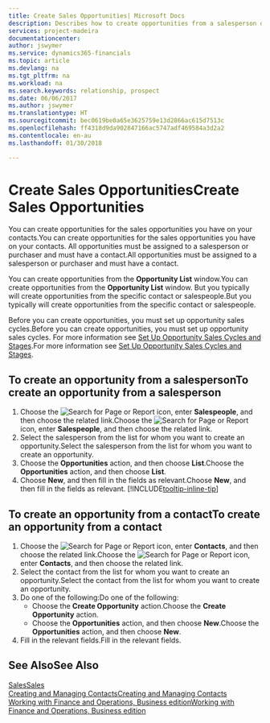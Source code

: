 ```yaml
---
title: Create Sales Opportunities| Microsoft Docs
description: Describes how to create opportunities from a salesperson or a contact in Finance and Operations, Business edition.
services: project-madeira
documentationcenter: 
author: jswymer
ms.service: dynamics365-financials
ms.topic: article
ms.devlang: na
ms.tgt_pltfrm: na
ms.workload: na
ms.search.keywords: relationship, prospect
ms.date: 06/06/2017
ms.author: jswymer
ms.translationtype: HT
ms.sourcegitcommit: bec0619be0a65e3625759e13d2866ac615d7513c
ms.openlocfilehash: ff4318d9da902847166ac5747adf469584a3d2a2
ms.contentlocale: en-au
ms.lasthandoff: 01/30/2018

---
```

# <a name="create-sales-opportunities"></a><span data-ttu-id="e3476-103">Create Sales Opportunities</span><span class="sxs-lookup"><span data-stu-id="e3476-103">Create Sales Opportunities</span></span>
<span data-ttu-id="e3476-104">You can create opportunities for the sales opportunities you have on your contacts.</span><span class="sxs-lookup"><span data-stu-id="e3476-104">You can create opportunities for the sales opportunities you have on your contacts.</span></span> <span data-ttu-id="e3476-105">All opportunities must be assigned to a salesperson or purchaser and must have a contact.</span><span class="sxs-lookup"><span data-stu-id="e3476-105">All opportunities must be assigned to a salesperson or purchaser and must have a contact.</span></span>

<span data-ttu-id="e3476-106">You can create opportunities from the **Opportunity List** window.</span><span class="sxs-lookup"><span data-stu-id="e3476-106">You can create opportunities from the **Opportunity List** window.</span></span> <span data-ttu-id="e3476-107">But you typically will create opportunities from the specific contact or salespeople.</span><span class="sxs-lookup"><span data-stu-id="e3476-107">But you typically will create opportunities from the specific contact or salespeople.</span></span>

<span data-ttu-id="e3476-108">Before you can create opportunities, you must set up opportunity sales cycles.</span><span class="sxs-lookup"><span data-stu-id="e3476-108">Before you can create opportunities, you must set up opportunity sales cycles.</span></span> <span data-ttu-id="e3476-109">For more information see [Set Up Opportunity Sales Cycles and Stages](marketing-how-setup-opportunity-sales-cycles-stages.md).</span><span class="sxs-lookup"><span data-stu-id="e3476-109">For more information see [Set Up Opportunity Sales Cycles and Stages](marketing-how-setup-opportunity-sales-cycles-stages.md).</span></span>

## <a name="to-create-an-opportunity-from-a-salesperson"></a><span data-ttu-id="e3476-110">To create an opportunity from a salesperson</span><span class="sxs-lookup"><span data-stu-id="e3476-110">To create an opportunity from a salesperson</span></span>
1. <span data-ttu-id="e3476-111">Choose the ![Search for Page or Report](media/ui-search/search_small.png "Search for Page or Report icon") icon, enter **Salespeople**, and then choose the related link.</span><span class="sxs-lookup"><span data-stu-id="e3476-111">Choose the ![Search for Page or Report](media/ui-search/search_small.png "Search for Page or Report icon") icon, enter **Salespeople**, and then choose the related link.</span></span>
2. <span data-ttu-id="e3476-112">Select the salesperson from the list for whom you want to create an opportunity.</span><span class="sxs-lookup"><span data-stu-id="e3476-112">Select the salesperson from the list for whom you want to create an opportunity.</span></span>
3. <span data-ttu-id="e3476-113">Choose the **Opportunities** action, and then choose **List**.</span><span class="sxs-lookup"><span data-stu-id="e3476-113">Choose the **Opportunities** action, and then choose **List**.</span></span>
4. <span data-ttu-id="e3476-114">Choose **New**, and then fill in the fields as relevant.</span><span class="sxs-lookup"><span data-stu-id="e3476-114">Choose **New**, and then fill in the fields as relevant.</span></span> [!INCLUDE[tooltip-inline-tip](includes/tooltip-inline-tip_md.md)]  



## <a name="to-create-an-opportunity-from-a-contact"></a><span data-ttu-id="e3476-115">To create an opportunity from a contact</span><span class="sxs-lookup"><span data-stu-id="e3476-115">To create an opportunity from a contact</span></span>
1. <span data-ttu-id="e3476-116">Choose the ![Search for Page or Report](media/ui-search/search_small.png "Search for Page or Report icon") icon, enter **Contacts**, and then choose the related link.</span><span class="sxs-lookup"><span data-stu-id="e3476-116">Choose the ![Search for Page or Report](media/ui-search/search_small.png "Search for Page or Report icon") icon, enter **Contacts**, and then choose the related link.</span></span>
2. <span data-ttu-id="e3476-117">Select the contact from the list for whom you want to create an opportunity.</span><span class="sxs-lookup"><span data-stu-id="e3476-117">Select the contact from the list for whom you want to create an opportunity.</span></span>
3. <span data-ttu-id="e3476-118">Do one of the following:</span><span class="sxs-lookup"><span data-stu-id="e3476-118">Do one of the following:</span></span>
   * <span data-ttu-id="e3476-119">Choose the **Create Opportunity** action.</span><span class="sxs-lookup"><span data-stu-id="e3476-119">Choose the **Create Opportunity** action.</span></span>
   * <span data-ttu-id="e3476-120">Choose the  **Opportunities** action, and then choose **New**.</span><span class="sxs-lookup"><span data-stu-id="e3476-120">Choose the  **Opportunities** action, and then choose **New**.</span></span>
4. <span data-ttu-id="e3476-121">Fill in the relevant fields.</span><span class="sxs-lookup"><span data-stu-id="e3476-121">Fill in the relevant fields.</span></span>

## <a name="see-also"></a><span data-ttu-id="e3476-122">See Also</span><span class="sxs-lookup"><span data-stu-id="e3476-122">See Also</span></span>
[<span data-ttu-id="e3476-123">Sales</span><span class="sxs-lookup"><span data-stu-id="e3476-123">Sales</span></span>](sales-manage-sales.md)  
[<span data-ttu-id="e3476-124">Creating and Managing Contacts</span><span class="sxs-lookup"><span data-stu-id="e3476-124">Creating and Managing Contacts</span></span>](marketing-contacts.md)  
[<span data-ttu-id="e3476-125">Working with Finance and Operations, Business edition</span><span class="sxs-lookup"><span data-stu-id="e3476-125">Working with Finance and Operations, Business edition</span></span>](ui-work-product.md)

